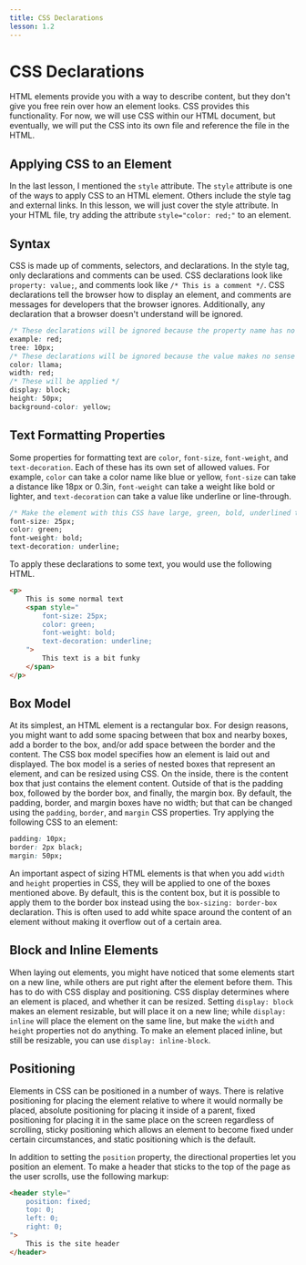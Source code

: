 ```yaml
---
title: CSS Declarations
lesson: 1.2
---
```


# CSS Declarations

HTML elements provide you with a way to describe content, but they don't give you free rein over how an element looks. CSS provides this functionality. For now, we will use CSS within our HTML document, but eventually, we will put the CSS into its own file and reference the file in the HTML.

## Applying CSS to an Element

In the last lesson, I mentioned the `style` attribute. The `style` attribute is one of the ways to apply CSS to an HTML element. Others include the style tag and external links. In this lesson, we will just cover the style attribute. In your HTML file, try adding the attribute `style="color: red;"` to an element.

## Syntax

CSS is made up of comments, selectors, and declarations. In the style tag, only declarations and comments can be used. CSS declarations look like `property: value;`, and comments look like `/* This is a comment */`. CSS declarations tell the browser how to display an element, and comments are messages for developers that the browser ignores. Additionally, any declaration that a browser doesn't understand will be ignored.

```css
/* These declarations will be ignored because the property name has no meaning */
example: red;
tree: 10px;
/* These declarations will be ignored because the value makes no sense */
color: llama;
width: red;
/* These will be applied */
display: block;
height: 50px;
background-color: yellow;
```

## Text Formatting Properties

Some properties for formatting text are `color`, `font-size`, `font-weight`, and `text-decoration`. Each of these has its own set of allowed values. For example, `color` can take a color name like blue or yellow, `font-size` can take a distance like 18px or 0.3in, `font-weight` can take a weight like bold or lighter, and `text-decoration` can take a value like underline or line-through.

```css
/* Make the element with this CSS have large, green, bold, underlined text */
font-size: 25px;
color: green;
font-weight: bold;
text-decoration: underline;
```

To apply these declarations to some text, you would use the following HTML.

```html
<p>
    This is some normal text
    <span style="
        font-size: 25px;
        color: green;
        font-weight: bold;
        text-decoration: underline;
    ">
        This text is a bit funky
    </span>
</p>
```

## Box Model

At its simplest, an HTML element is a rectangular box. For design reasons, you might want to add some spacing between that box and nearby boxes, add a border to the box, and/or add space between the border and the content. The CSS box model specifies how an element is laid out and displayed. The box model is a series of nested boxes that represent an element, and can be resized using CSS. On the inside, there is the content box that just contains the element content. Outside of that is the padding box, followed by the border box, and finally, the margin box. By default, the padding, border, and margin boxes have no width; but that can be changed using the `padding`, `border`, and `margin` CSS properties. Try applying the following CSS to an element:

```css
padding: 10px;
border: 2px black;
margin: 50px;
```

An important aspect of sizing HTML elements is that when you add `width` and `height` properties in CSS, they will be applied to one of the boxes mentioned above. By default, this is the content box, but it is possible to apply them to the border box instead using the `box-sizing: border-box` declaration. This is often used to add white space around the content of an element without making it overflow out of a certain area.

## Block and Inline Elements

When laying out elements, you might have noticed that some elements start on a new line, while others are put right after the element before them. This has to do with CSS display and positioning. CSS display determines where an element is placed, and whether it can be resized. Setting `display: block` makes an element resizable, but will place it on a new line; while `display: inline` will place the element on the same line, but make the `width` and `height` properties not do anything. To make an element placed inline, but still be resizable, you can use `display: inline-block`.

## Positioning

Elements in CSS can be positioned in a number of ways. There is relative positioning for placing the element relative to where it would normally be placed, absolute positioning for placing it inside of a parent, fixed positioning for placing it in the same place on the screen regardless of scrolling, sticky positioning which allows an element to become fixed under certain circumstances, and static positioning which is the default.

In addition to setting the `position` property, the directional properties let you position an element. To make a header that sticks to the top of the page as the user scrolls, use the following markup:

```html
<header style="
    position: fixed;
    top: 0;
    left: 0;
    right: 0;
">
    This is the site header
</header>
```

